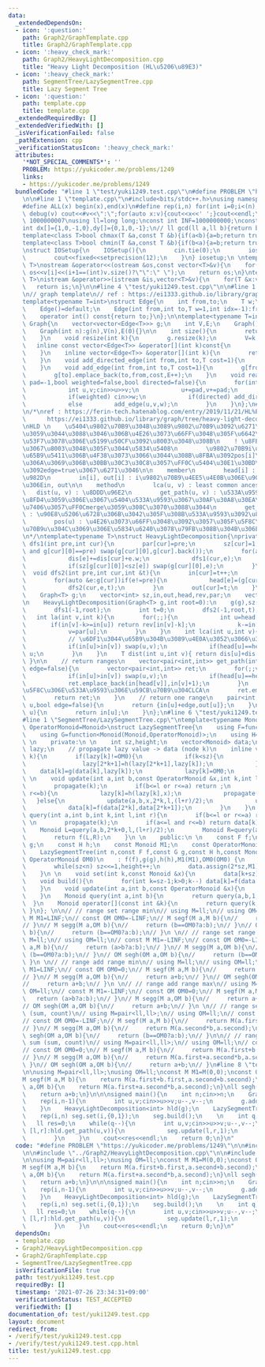 ```yaml
---
data:
  _extendedDependsOn:
  - icon: ':question:'
    path: Graph2/GraphTemplate.cpp
    title: Graph2/GraphTemplate.cpp
  - icon: ':heavy_check_mark:'
    path: Graph2/HeavyLightDecomposition.cpp
    title: "Heavy Light Decomposition (HL\u5206\u89E3)"
  - icon: ':heavy_check_mark:'
    path: SegmentTree/LazySegmentTree.cpp
    title: Lazy Segment Tree
  - icon: ':question:'
    path: template.cpp
    title: template.cpp
  _extendedRequiredBy: []
  _extendedVerifiedWith: []
  _isVerificationFailed: false
  _pathExtension: cpp
  _verificationStatusIcon: ':heavy_check_mark:'
  attributes:
    '*NOT_SPECIAL_COMMENTS*': ''
    PROBLEM: https://yukicoder.me/problems/1249
    links:
    - https://yukicoder.me/problems/1249
  bundledCode: "#line 1 \"test/yuki1249.test.cpp\"\n#define PROBLEM \"https://yukicoder.me/problems/1249\"\
    \n\n#line 1 \"template.cpp\"\n#include<bits/stdc++.h>\nusing namespace std;\n\
    #define ALL(x) begin(x),end(x)\n#define rep(i,n) for(int i=0;i<(n);i++)\n#define\
    \ debug(v) cout<<#v<<\":\";for(auto x:v){cout<<x<<' ';}cout<<endl;\n#define mod\
    \ 1000000007\nusing ll=long long;\nconst int INF=1000000000;\nconst ll LINF=1001002003004005006ll;\n\
    int dx[]={1,0,-1,0},dy[]={0,1,0,-1};\n// ll gcd(ll a,ll b){return b?gcd(b,a%b):a;}\n\
    template<class T>bool chmax(T &a,const T &b){if(a<b){a=b;return true;}return false;}\n\
    template<class T>bool chmin(T &a,const T &b){if(b<a){a=b;return true;}return false;}\n\
    \nstruct IOSetup{\n    IOSetup(){\n        cin.tie(0);\n        ios::sync_with_stdio(0);\n\
    \        cout<<fixed<<setprecision(12);\n    }\n} iosetup;\n \ntemplate<typename\
    \ T>\nostream &operator<<(ostream &os,const vector<T>&v){\n    for(int i=0;i<(int)v.size();i++)\
    \ os<<v[i]<<(i+1==(int)v.size()?\"\":\" \");\n    return os;\n}\ntemplate<typename\
    \ T>\nistream &operator>>(istream &is,vector<T>&v){\n    for(T &x:v)is>>x;\n \
    \   return is;\n}\n\n#line 4 \"test/yuki1249.test.cpp\"\n\n#line 1 \"Graph2/GraphTemplate.cpp\"\
    \n// graph template\n// ref : https://ei1333.github.io/library/graph/graph-template.cpp\n\
    template<typename T=int>\nstruct Edge{\n    int from,to;\n    T w;\n    int idx;\n\
    \    Edge()=default;\n    Edge(int from,int to,T w=1,int idx=-1):from(from),to(to),w(w),idx(idx){}\n\
    \    operator int() const{return to;}\n};\n\ntemplate<typename T=int>\nstruct\
    \ Graph{\n    vector<vector<Edge<T>>> g;\n    int V,E;\n    Graph()=default;\n\
    \    Graph(int n):g(n),V(n),E(0){}\n\n    int size(){\n        return (int)g.size();\n\
    \    }\n    void resize(int k){\n        g.resize(k);\n        V=k;\n    }\n \
    \   inline const vector<Edge<T>> &operator[](int k)const{\n        return (g.at(k));\n\
    \    }\n    inline vector<Edge<T>> &operator[](int k){\n        return (g.at(k));\n\
    \    }\n    void add_directed_edge(int from,int to,T cost=1){\n        g[from].emplace_back(from,to,cost,E++);\n\
    \    }\n    void add_edge(int from,int to,T cost=1){\n        g[from].emplace_back(from,to,cost,E);\n\
    \        g[to].emplace_back(to,from,cost,E++);\n    }\n    void read(int m,int\
    \ pad=-1,bool weighted=false,bool directed=false){\n        for(int i=0;i<m;i++){\n\
    \            int u,v;cin>>u>>v;\n            u+=pad,v+=pad;\n            T w=T(1);\n\
    \            if(weighted) cin>>w;\n            if(directed) add_directed_edge(u,v,w);\n\
    \            else         add_edge(u,v,w);\n        }\n    }\n};\n#line 2 \"Graph2/HeavyLightDecomposition.cpp\"\
    \n/*\nref : https://ferin-tech.hatenablog.com/entry/2019/11/21/HL%E5%88%86%E8%A7%A3%E3%81%AE%E5%AE%9F%E8%A3%85\n\
    \      https://ei1333.github.io/library/graph/tree/heavy-light-decomposition.cpp\n\
    \nHLD \n    \u5404\u9802\u70B9\u304B\u3089\u9802\u70B9\u3092\u6271\u3044\u3084\
    \u3059\u3044\u3088\u3046\u306B\u4E26\u3073\u66FF\u3048\u305F\u6642\u306E\u756A\
    \u53F7\u3078\u306E\u5199\u50CF\u3092\u8003\u3048\u308B\n    ! \u8FBA\u5C5E\u6027\
    \u3067\u8003\u3048\u305F\u3044\u5834\u5408\n        \u9802\u70B9i\u304B\u3089\u89AA\
    \u65B9\u5411\u306B\u4F38\u3073\u3066\u3044\u308B\u8FBA\u3092pos[i]\u306BSegment\u6728\
    \u306A\u3069\u306B\u30BB\u30C3\u30C8\u3057\uFF0C\u5404\u30E1\u30BD\u30C3\u30C9\
    \u3092edge=true\u3067\u6271\u3046\n\n    member\n        head[i] : i\u306E\u5148\
    \u982D\n        in[i], out[i] : i\u9802\u70B9\u4EE5\u4E0B\u306E\u90E8\u5206\u6728\
    \u306Ein, out\n\n    method\n        lca(u, v) : least common ancestor\n     \
    \   dist(u, v) : \u8DDD\u96E2\n        get_path(u, v) : \u533A\u9593\u306Evector\u3092\
    \u8FD4\u3059\u306E\u3067\u5404\u533A\u9593\u3067\u30AF\u30A8\u30EA\u3092\u51E6\
    \u7406\u3057\uFF0Cmerge\u3059\u308C\u3070\u3088\u3044\n        get_subtree(u)\
    \ : \u90E8\u5206\u6728\u306B\u3042\u305F\u308B\u533A\u9593\u3092\u8FD4\u3059\n\
    \        pos(u) : \u4E26\u3073\u66FF\u3048\u3092\u3057\u305F\u5F8C\uFF0C\u9802\
    \u70B9u\u304C\u3069\u306E\u5834\u6240\u3078\u79FB\u308B\u304B\u306E\u5C04\u5F71\
    \n*/\ntemplate<typename T>\nstruct HeavyLightDecomposition{\nprivate:\n    void\
    \ dfs1(int pre,int cur){\n        par[cur]=pre;\n        sz[cur]=1;\n        if(!g[cur].empty()\
    \ and g[cur][0]==pre) swap(g[cur][0],g[cur].back());\n        for(auto &e:g[cur])if(e!=pre){\n\
    \            dis[e]+=dis[cur]+e.w;\n            dfs1(cur,e);\n            sz[cur]+=sz[e];\n\
    \            if(sz[g[cur][0]]<sz[e]) swap(g[cur][0],e);\n        }\n    }\n  \
    \  void dfs2(int pre,int cur,int &t){\n        in[cur]=t++;\n        rev[in[cur]]=cur;\n\
    \        for(auto &e:g[cur])if(e!=pre){\n            head[e]=(g[cur][0]==e?head[cur]:e);\n\
    \            dfs2(cur,e,t);\n        }\n        out[cur]=t;\n    }\n\n\npublic:\n\
    \    Graph<T> g;\n    vector<int> sz,in,out,head,rev,par;\n    vector<T> dis;\n\
    \n    HeavyLightDecomposition(Graph<T> g,int root=0):\n    g(g),sz(g.V,0),in(g.V,0),out(g.V,0),head(g.V,0),rev(g.V,0),par(g.V,0),dis(g.V,0){\n\
    \        dfs1(-1,root);\n        int t=0;\n        dfs2(-1,root,t);\n    }\n \
    \   int la(int v,int k){\n        for(;;){\n            int u=head[v];\n     \
    \       if(in[v]-k>=in[u]) return rev[in[v]-k];\n            k-=in[v]-in[u]+1;\n\
    \            v=par[u];\n        }\n    }\n    int lca(int u,int v){\n        for(;;v=par[head[v]]){\n\
    \            // \u6DF1\u3044\u65B9\u304B\u3089\u4E0A\u3052\u3066\u3044\u304F\n\
    \            if(in[u]>in[v]) swap(u,v);\n            if(head[u]==head[v]) return\
    \ u;\n        }\n    }\n    T dist(int u,int v){ return dis[u]+dis[v]-dis[lca(u,v)]*2;\
    \ }\n\n    // return ranges\n    vector<pair<int,int>> get_path(int u,int v,bool\
    \ edge=false){\n        vector<pair<int,int>> ret;\n        for(;;v=par[head[v]]){\n\
    \            if(in[u]>in[v]) swap(u,v);\n            if(head[u]==head[v]) break;\n\
    \            ret.emplace_back(in[head[v]],in[v]+1);\n        }\n        // \u6700\
    \u5F8C\u306E\u533A\u9593\u306E\u59CB\u70B9\u304CLCA\n        ret.emplace_back(in[u]+edge,in[v]+1);\n\
    \        return ret;\n    }\n    // return one range\n    pair<int,int> get_subtree(int\
    \ u,bool edge=false){\n        return {in[u]+edge,out[u]};\n    }\n    int pos(int\
    \ u){\n        return in[u];\n    }\n};\n#line 6 \"test/yuki1249.test.cpp\"\n\n\
    #line 1 \"SegmentTree/LazySegmentTree.cpp\"\ntemplate<typename Monoid, typename\
    \ OperatorMonoid=Monoid>\nstruct LazySegmentTree{\n    using F=function<Monoid(Monoid,Monoid)>;\n\
    \    using G=function<Monoid(Monoid,OperatorMonoid)>;\n    using H=function<OperatorMonoid(OperatorMonoid,OperatorMonoid)>;\n\
    \ \n    private:\n \n    int sz,height;\n    vector<Monoid> data;\n    vector<OperatorMonoid>\
    \ lazy;\n    // propagate lazy value -> data (node k)\n    inline void propagate(int\
    \ k){\n        if(lazy[k]!=OM0){\n            if(k<sz){\n                lazy[2*k+0]=h(lazy[2*k+0],lazy[k]);\n\
    \                lazy[2*k+1]=h(lazy[2*k+1],lazy[k]);\n            }\n        \
    \    data[k]=g(data[k],lazy[k]);\n            lazy[k]=OM0;\n        }\n    }\n\
    \ \n    void update(int a,int b,const OperatorMonoid &x,int k,int l,int r){\n\
    \        propagate(k);\n        if(b<=l or r<=a) return ;\n        if(a<=l and\
    \ r<=b){\n            lazy[k]=h(lazy[k],x);\n            propagate(k);\n     \
    \   }else{\n            update(a,b,x,2*k,l,(l+r)/2);\n            update(a,b,x,2*k+1,(l+r)/2,r);\n\
    \            data[k]=f(data[2*k],data[2*k+1]);\n        }\n    }\n \n    Monoid\
    \ query(int a,int b,int k,int l,int r){\n        if(b<=l or r<=a) return M1;\n\
    \ \n        propagate(k);\n        if(a<=l and r<=b) return data[k];\n \n    \
    \    Monoid L=query(a,b,2*k+0,l,(l+r)/2);\n        Monoid R=query(a,b,2*k+1,(l+r)/2,r);\n\
    \        return f(L,R);\n    }\n \n    public:\n \n    const F f;\n    const G\
    \ g;\n    const H h;\n    const Monoid M1;\n    const OperatorMonoid OM0;\n \n\
    \    LazySegmentTree(int n,const F f,const G g,const H h,const Monoid &M1,const\
    \ OperatorMonoid OM0)\n    : f(f),g(g),h(h),M1(M1),OM0(OM0) {\n        sz=1;height=0;\n\
    \        while(sz<n) sz<<=1,height++;\n        data.assign(2*sz,M1);lazy.assign(2*sz,OM0);\n\
    \    }\n \n    void set(int k,const Monoid &x){\n        data[k+sz]=x;\n    }\n\
    \    void build(){\n        for(int k=sz-1;k>0;k--) data[k]=f(data[2*k+0],data[2*k+1]);\n\
    \    }\n    void update(int a,int b,const OperatorMonoid &x){\n        update(a,b,x,1,0,sz);\n\
    \    }\n    Monoid query(int a,int b){\n        return query(a,b,1,0,sz);\n  \
    \  }\n    Monoid operator[](const int &k){\n        return query(k,k+1);\n   \
    \ }\n}; \n\n// // range set range min\n// using M=ll;\n// using OM=ll;\n// const\
    \ M M1=LINF;\n// const OM OM0=-LINF;\n// M segf(M a,M b){\n//     return (a<b?a:b);\n\
    // }\n// M segg(M a,OM b){\n//     return (b==OM0?a:b);\n// }\n// OM segh(OM a,OM\
    \ b){\n//     return (b==OM0?a:b);\n// }\n \n// // range set range max\n// using\
    \ M=ll;\n// using OM=ll;\n// const M M1=-LINF;\n// const OM OM0=-LINF;\n// M segf(M\
    \ a,M b){\n//     return (a>b?a:b);\n// }\n// M segg(M a,OM b){\n//     return\
    \ (b==OM0?a:b);\n// }\n// OM segh(OM a,OM b){\n//     return (b==OM0?a:b);\n//\
    \ }\n \n// // range add range min\n// using M=ll;\n// using OM=ll;\n// const M\
    \ M1=LINF;\n// const OM OM0=0;\n// M segf(M a,M b){\n//     return (a<b?a:b);\n\
    // }\n// M segg(M a,OM b){\n//     return a+b;\n// }\n// OM segh(OM a,OM b){\n\
    //     return a+b;\n// }\n \n// // range add range max\n// using M=ll;\n// using\
    \ OM=ll;\n// const M M1=-LINF;\n// const OM OM0=0;\n// M segf(M a,M b){\n//  \
    \   return (a>b?a:b);\n// }\n// M segg(M a,OM b){\n//     return a+b;\n// }\n\
    // OM segh(OM a,OM b){\n//     return a+b;\n// }\n \n// // range set range sum\
    \ (sum, count)\n// using M=pair<ll,ll>;\n// using OM=ll;\n// const M M1=M(0,0);\n\
    // const OM OM0=-LINF;\n// M segf(M a,M b){\n//     return M(a.first+b.first,a.second+b.second);\n\
    // }\n// M segg(M a,OM b){\n//     return M(a.second*b,a.second);\n// }\n// OM\
    \ segh(OM a,OM b){\n//     return (b==OM0?a:b);\n// }\n\n// // range add range\
    \ sum (sum, count)\n// using M=pair<ll,ll>;\n// using OM=ll;\n// const M M1=M(0,0);\n\
    // const OM OM0=0;\n// M segf(M a,M b){\n//     return M(a.first+b.first,a.second+b.second);\n\
    // }\n// M segg(M a,OM b){\n//     return M(a.first+a.second*b,a.second);\n//\
    \ }\n// OM segh(OM a,OM b){\n//     return a+b;\n// }\n#line 8 \"test/yuki1249.test.cpp\"\
    \n\nusing M=pair<ll,ll>;\nusing OM=ll;\nconst M M1=M(0,0);\nconst OM OM0=0;\n\
    M segf(M a,M b){\n    return M(a.first+b.first,a.second+b.second);\n}\nM segg(M\
    \ a,OM b){\n    return M(a.first+a.second*b,a.second);\n}\nll segh(ll a,ll b){\n\
    \    return a+b;\n}\n\n\nsigned main(){\n    int n;cin>>n;\n    Graph<int> g(n);\n\
    \    rep(i,n-1){\n        int u,v;cin>>u>>v;u--,v--;\n        g.add_edge(u,v);\n\
    \    }\n    HeavyLightDecomposition<int> hld(g);\n    LazySegmentTree<M,OM> seg(n,segf,segg,segh,M1,OM0);\n\
    \    rep(i,n) seg.set(i,{0,1});\n    seg.build();\n    \n    int q;cin>>q;\n \
    \   ll res=0;\n    while(q--){\n        int u,v;cin>>u>>v;u--,v--;\n        for(auto\
    \ [l,r]:hld.get_path(u,v)){\n            seg.update(l,r,1);\n            res+=seg.query(l,r).first;\n\
    \        }\n    }\n    cout<<res<<endl;\n    return 0;\n}\n"
  code: "#define PROBLEM \"https://yukicoder.me/problems/1249\"\n\n#include \"../template.cpp\"\
    \n\n#include \"../Graph2/HeavyLightDecomposition.cpp\"\n\n#include \"../SegmentTree/LazySegmentTree.cpp\"\
    \n\nusing M=pair<ll,ll>;\nusing OM=ll;\nconst M M1=M(0,0);\nconst OM OM0=0;\n\
    M segf(M a,M b){\n    return M(a.first+b.first,a.second+b.second);\n}\nM segg(M\
    \ a,OM b){\n    return M(a.first+a.second*b,a.second);\n}\nll segh(ll a,ll b){\n\
    \    return a+b;\n}\n\n\nsigned main(){\n    int n;cin>>n;\n    Graph<int> g(n);\n\
    \    rep(i,n-1){\n        int u,v;cin>>u>>v;u--,v--;\n        g.add_edge(u,v);\n\
    \    }\n    HeavyLightDecomposition<int> hld(g);\n    LazySegmentTree<M,OM> seg(n,segf,segg,segh,M1,OM0);\n\
    \    rep(i,n) seg.set(i,{0,1});\n    seg.build();\n    \n    int q;cin>>q;\n \
    \   ll res=0;\n    while(q--){\n        int u,v;cin>>u>>v;u--,v--;\n        for(auto\
    \ [l,r]:hld.get_path(u,v)){\n            seg.update(l,r,1);\n            res+=seg.query(l,r).first;\n\
    \        }\n    }\n    cout<<res<<endl;\n    return 0;\n}\n"
  dependsOn:
  - template.cpp
  - Graph2/HeavyLightDecomposition.cpp
  - Graph2/GraphTemplate.cpp
  - SegmentTree/LazySegmentTree.cpp
  isVerificationFile: true
  path: test/yuki1249.test.cpp
  requiredBy: []
  timestamp: '2021-07-26 23:34:31+09:00'
  verificationStatus: TEST_ACCEPTED
  verifiedWith: []
documentation_of: test/yuki1249.test.cpp
layout: document
redirect_from:
- /verify/test/yuki1249.test.cpp
- /verify/test/yuki1249.test.cpp.html
title: test/yuki1249.test.cpp
---
```


